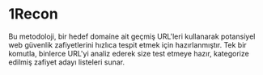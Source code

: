 # 1Recon
Bu metodoloji, bir hedef domaine ait geçmiş URL'leri kullanarak potansiyel web güvenlik zafiyetlerini hızlıca tespit etmek için hazırlanmıştır. Tek bir komutla, binlerce URL'yi analiz ederek size test etmeye hazır, kategorize edilmiş zafiyet adayı listeleri sunar.
